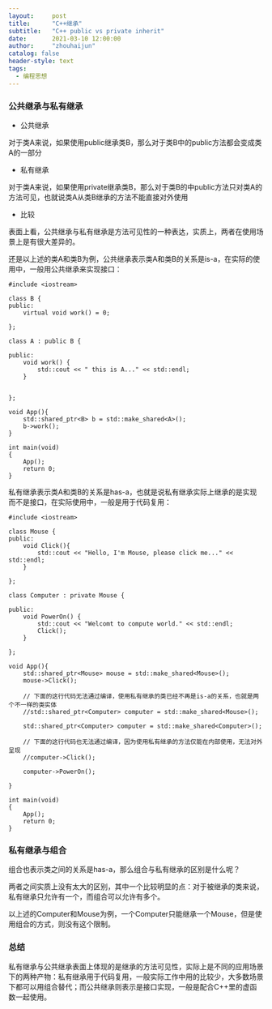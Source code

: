 ```yaml
---
layout:     post
title:      "C++继承"
subtitle:   "C++ public vs private inherit"
date:       2021-03-10 12:00:00
author:     "zhouhaijun"
catalog: false
header-style: text
tags:
  - 编程思想
---
```


### 公共继承与私有继承

- 公共继承

对于类A来说，如果使用public继承类B，那么对于类B中的public方法都会变成类A的一部分



- 私有继承

对于类A来说，如果使用private继承类B，那么对于类B的中public方法只对类A的方法可见，也就说类A从类B继承的方法不能直接对外使用



- 比较

表面上看，公共继承与私有继承是方法可见性的一种表达，实质上，两者在使用场景上是有很大差异的。

还是以上述的类A和类B为例，公共继承表示类A和类B的关系是is-a，在实际的使用中，一般用公共继承来实现接口：

```
#include <iostream>

class B {
public:
    virtual void work() = 0;

};

class A : public B {

public:
    void work() {
        std::cout << " this is A..." << std::endl;
    }


};

void App(){
    std::shared_ptr<B> b = std::make_shared<A>();
    b->work();
}

int main(void)
{
    App();
    return 0;
}
```



私有继承表示类A和类B的关系是has-a，也就是说私有继承实际上继承的是实现而不是接口，在实际使用中，一般是用于代码复用：

```
#include <iostream>

class Mouse {
public:
    void Click(){
        std::cout << "Hello, I'm Mouse, please click me..." << std::endl;
    }

};

class Computer : private Mouse {

public:
    void PowerOn() {
        std::cout << "Welcomt to compute world." << std::endl;
        Click();
    }

};

void App(){
    std::shared_ptr<Mouse> mouse = std::make_shared<Mouse>();
    mouse->Click();

    // 下面的这行代码无法通过编译，使用私有继承的类已经不再是is-a的关系，也就是两个不一样的类实体
    //std::shared_ptr<Computer> computer = std::make_shared<Mouse>();

    std::shared_ptr<Computer> computer = std::make_shared<Computer>();

    // 下面的这行代码也无法通过编译，因为使用私有继承的方法仅能在内部使用，无法对外呈现
    //computer->Click();

    computer->PowerOn();

}

int main(void)
{
    App();
    return 0;
}
```



### 私有继承与组合

组合也表示类之间的关系是has-a，那么组合与私有继承的区别是什么呢？

两者之间实质上没有太大的区别，其中一个比较明显的点：对于被继承的类来说，私有继承只允许有一个，而组合可以允许有多个。

以上述的Computer和Mouse为例，一个Computer只能继承一个Mouse，但是使用组合的方式，则没有这个限制。



### 总结

私有继承与公共继承表面上体现的是继承的方法可见性，实际上是不同的应用场景下的两种产物：私有继承用于代码复用，一般实际工作中用的比较少，大多数场景下都可以用组合替代；而公共继承则表示是接口实现，一般是配合C++里的虚函数一起使用。
